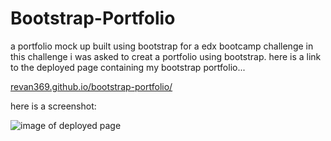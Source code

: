 # Bootstrap-Portfolio
a portfolio mock up built using bootstrap for a edx bootcamp challenge
in this challenge i was asked to creat a portfolio using bootstrap. 
here is a link to the deployed page containing my bootstrap portfolio...


[revan369.github.io/bootstrap-portfolio/](revan369.github.io/bootstrap-portfolio/)


here is a screenshot:

![image of deployed page](../Bootstrap-Portfolio/assets/images/Screenshot%202023-11-07%20at%2023.56.09.png)